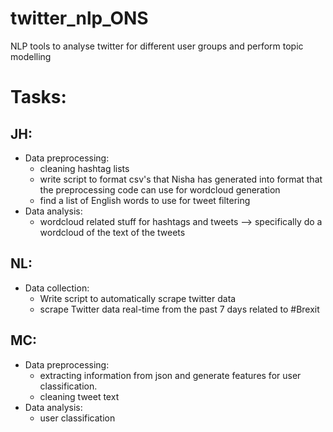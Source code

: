 # twitter_nlp_ONS
NLP tools to analyse twitter for different user groups and perform topic modelling 

# Tasks:

## JH:
- Data preprocessing:
  - cleaning hashtag lists
  - write script to format csv's that Nisha has generated into format that the preprocessing code can use for wordcloud generation
  - find a list of English words to use for tweet filtering
- Data analysis: 
  - wordcloud related stuff for hashtags and tweets --> specifically do a wordcloud of the text of the tweets
 

## NL:
- Data collection: 
  - Write script to automatically scrape twitter data
  - scrape Twitter data real-time from the past 7 days related to #Brexit
  
## MC:
- Data preprocessing:
  - extracting information from json and generate features for user classification. 
  - cleaning tweet text
- Data analysis:
  - user classification 

